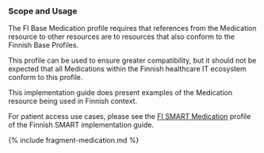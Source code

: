 ### Scope and Usage

The FI Base Medication profile requires that references from the Medication resource to other
resources are to resources that also conform to the Finnish Base Profiles.

This profile can be used to ensure greater compatibility, but it should not be expected that all
Medications within the Finnish healthcare IT ecosystem conform to this profile.

This implementation guide does present examples of the Medication resource being used in Finnish
context.

For patient access use cases, please see the
[FI SMART Medication](https://hl7.fi/fhir/finnish-smart/StructureDefinition-fi-smart-medication.html)
profile of the Finnish SMART implementation guide.

{% include fragment-medication.md %}
